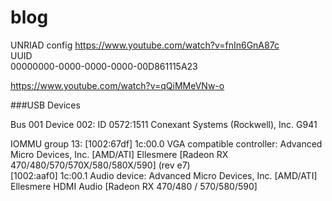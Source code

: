 # blog

UNRIAD config
https://www.youtube.com/watch?v=fnIn6GnA87c  
UUID  
00000000-0000-0000-0000-00D861115A23  



https://www.youtube.com/watch?v=qQiMMeVNw-o  


###USB Devices  

Bus 001 Device 002:	ID 0572:1511 Conexant Systems (Rockwell), Inc. G941  

IOMMU group 13:	[1002:67df] 1c:00.0 VGA compatible controller: Advanced Micro Devices, Inc. [AMD/ATI] Ellesmere [Radeon RX 470/480/570/570X/580/580X/590] (rev e7)  
	[1002:aaf0] 1c:00.1 Audio device: Advanced Micro Devices, Inc. [AMD/ATI] Ellesmere HDMI Audio [Radeon RX 470/480 / 570/580/590]  
